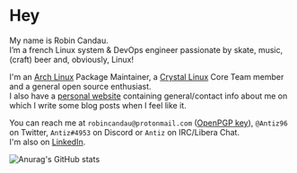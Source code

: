 # Hey

My name is Robin Candau.  
I’m a french Linux system & DevOps engineer passionate by skate, music, (craft) beer and, obviously, Linux!

I'm an [Arch Linux](https://archlinux.org/) Package Maintainer, a [Crystal Linux](https://getcryst.al/) Core Team member and a general open source enthusiast.  
I also have a [personal website](https://antiz.fr) containing general/contact info about me on which I write some blog posts when I feel like it.

You can reach me at `robincandau@protonmail.com` ([OpenPGP key](https://keyserver.ubuntu.com/pks/lookup?search=D33FAA16B937F3B2&fingerprint=on&op=index)), `@Antiz96` on Twitter, `Antiz#4953` on Discord or `Antiz` on IRC/Libera Chat.  
I'm also on [LinkedIn](https://www.linkedin.com/in/robin-candau-3083a2173/?locale=en_US).

![Anurag's GitHub stats](https://github-readme-stats.vercel.app/api?username=Antiz96&count_private=true&show_icons=true&theme=tokyonight)
